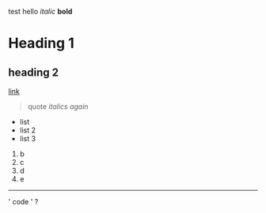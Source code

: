test hello 
*italic*
**bold**
# Heading 1
## heading 2
[link](google.com)
> quote
> *italics again*

* list
* list 2
* list 3

1. b
2. c
3. d
4. e
---
' code ' ?
